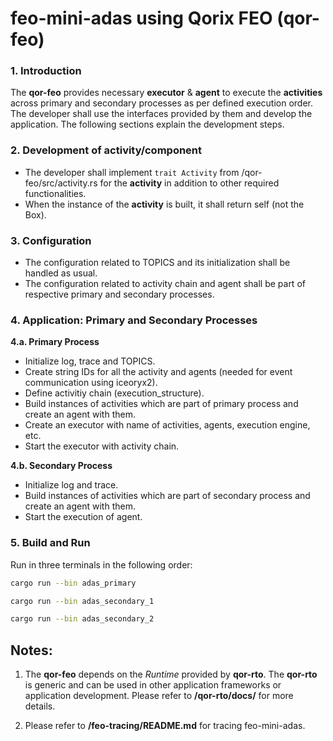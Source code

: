 # feo-mini-adas using Qorix FEO (qor-feo)

### 1. Introduction

The **qor-feo** provides necessary **executor** & **agent** to execute the **activities** across primary and secondary processes as per defined execution order. The developer shall use the interfaces provided by them and develop the application. The following sections explain the development steps.

### 2. Development of activity/component

- The developer shall implement `trait Activity` from /qor-feo/src/activity.rs for the **activity** in addition to other required functionalities.
- When the instance of the **activity** is built, it shall return self (not the Box).

### 3. Configuration

- The configuration related to TOPICS and its initialization shall be handled as usual.
- The configuration related to activity chain and agent shall be part of respective primary and secondary processes.

### 4. Application: Primary and Secondary Processes

**4.a. Primary Process**

- Initialize log, trace and TOPICS.
- Create string IDs for all the activity and agents (needed for event communication using iceoryx2).
- Define activitiy chain (execution_structure).
- Build instances of activities which are part of primary process and create an agent with them.
- Create an executor with name of activities, agents, execution engine, etc.
- Start the executor with activity chain.

**4.b. Secondary Process**

- Initialize log and trace.
- Build instances of activities which are part of secondary process and create an agent with them.
- Start the execution of agent.

### 5. Build and Run

Run in three terminals in the following order:

```sh
cargo run --bin adas_primary
```

```sh
cargo run --bin adas_secondary_1
```

```sh
cargo run --bin adas_secondary_2
```

## Notes:
1. The **qor-feo** depends on the *Runtime* provided by **qor-rto**. The **qor-rto** is generic and can be used in other application frameworks or application development. Please refer to **/qor-rto/docs/** for more details.

2. Please refer to **/feo-tracing/README.md** for tracing feo-mini-adas.